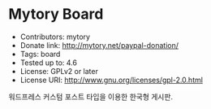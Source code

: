 # Mytory Board

- Contributors: mytory
- Donate link: http://mytory.net/paypal-donation/
- Tags: board
- Tested up to: 4.6
- License: GPLv2 or later
- License URI: http://www.gnu.org/licenses/gpl-2.0.html

워드프레스 커스텀 포스트 타입을 이용한 한국형 게시판.
